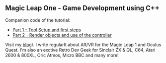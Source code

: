 ## Magic Leap One - Game Development using C++

Companion code of the tutorial: 

- [Part 1 - Tool Setup and first steps](http://www.rogerboesch.com/magicleap-cpp-part1/)
- [Part 2 - Render objects and use of the controller](http://www.rogerboesch.com/magicleap-cpp-part2/)


Visit my [blog](http://www.rogerboesch.com)/. I write regularlt about AR/VR for the Magic Leap 1 and Oculus Quest.
I'm also an exctive Retro Dev Geek for Sinclair ZX & QL, C64, Atari 2600 & 800XL, Oric Atmos, Micro BBC and many more!